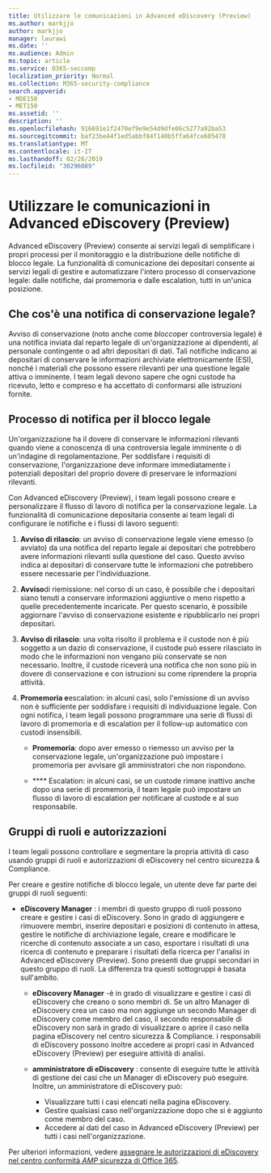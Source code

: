 ```yaml
---
title: Utilizzare le comunicazioni in Advanced eDiscovery (Preview)
ms.author: markjjo
author: markjjo
manager: laurawi
ms.date: ''
ms.audience: Admin
ms.topic: article
ms.service: O365-seccomp
localization_priority: Normal
ms.collection: M365-security-compliance
search.appverid:
- MOE150
- MET150
ms.assetid: ''
description: ''
ms.openlocfilehash: 916691e1f2470ef9e9e54d9dfe06c5277a92ba53
ms.sourcegitcommit: baf23be44f1ed5abbf84f140b5ffa64fce605478
ms.translationtype: MT
ms.contentlocale: it-IT
ms.lasthandoff: 02/26/2019
ms.locfileid: "30296089"
---
```

# <a name="work-with-communications-in-advanced-ediscovery-preview"></a>Utilizzare le comunicazioni in Advanced eDiscovery (Preview)

Advanced eDiscovery (Preview) consente ai servizi legali di semplificare i propri processi per il monitoraggio e la distribuzione delle notifiche di blocco legale. La funzionalità di comunicazione dei depositari consente ai servizi legali di gestire e automatizzare l'intero processo di conservazione legale: dalle notifiche, dai promemoria e dalle escalation, tutti in un'unica posizione.

## <a name="what-is-a-legal-hold-notification"></a>Che cos'è una notifica di conservazione legale?

Avviso di conservazione (noto anche come *blocco*per controversia legale) è una notifica inviata dal reparto legale di un'organizzazione ai dipendenti, al personale contingente o ad altri depositari di dati. Tali notifiche indicano ai depositari di conservare le informazioni archiviate elettronicamente (ESI), nonché i materiali che possono essere rilevanti per una questione legale attiva o imminente. I team legali devono sapere che ogni custode ha ricevuto, letto e compreso e ha accettato di conformarsi alle istruzioni fornite.

## <a name="the-legal-hold-notification-process"></a>Processo di notifica per il blocco legale

Un'organizzazione ha il dovere di conservare le informazioni rilevanti quando viene a conoscenza di una controversia legale imminente o di un'indagine di regolamentazione. Per soddisfare i requisiti di conservazione, l'organizzazione deve informare immediatamente i potenziali depositari del proprio dovere di preservare le informazioni rilevanti. 

Con Advanced eDiscovery (Preview), i team legali possono creare e personalizzare il flusso di lavoro di notifica per la conservazione legale. La funzionalità di comunicazione depositaria consente ai team legali di configurare le notifiche e i flussi di lavoro seguenti:

1. **Avviso di rilascio**: un avviso di conservazione legale viene emesso (o avviato) da una notifica del reparto legale ai depositari che potrebbero avere informazioni rilevanti sulla questione del caso. Questo avviso indica ai depositari di conservare tutte le informazioni che potrebbero essere necessarie per l'individuazione. 
   
2.  **Avviso**di riemissione: nel corso di un caso, è possibile che i depositari siano tenuti a conservare informazioni aggiuntive o meno rispetto a quelle precedentemente incaricate. Per questo scenario, è possibile aggiornare l'avviso di conservazione esistente e ripubblicarlo nei propri depositari.

3.  **Avviso di rilascio**: una volta risolto il problema e il custode non è più soggetto a un dazio di conservazione, il custode può essere rilasciato in modo che le informazioni non vengano più conservate se non necessario. Inoltre, il custode riceverà una notifica che non sono più in dovere di conservazione e con istruzioni su come riprendere la propria attività.

4. **Promemoria e**escalation: in alcuni casi, solo l'emissione di un avviso non è sufficiente per soddisfare i requisiti di individuazione legale. Con ogni notifica, i team legali possono programmare una serie di flussi di lavoro di promemoria e di escalation per il follow-up automatico con custodi insensibili.

    - **Promemoria**: dopo aver emesso o riemesso un avviso per la conservazione legale, un'organizzazione può impostare i promemoria per avvisare gli amministratori che non rispondono. 

    - **** Escalation: in alcuni casi, se un custode rimane inattivo anche dopo una serie di promemoria, il team legale può impostare un flusso di lavoro di escalation per notificare al custode e al suo responsabile.

## <a name="role-groups-and-permissions"></a>Gruppi di ruoli e autorizzazioni 

I team legali possono controllare e segmentare la propria attività di caso usando gruppi di ruoli e autorizzazioni di eDiscovery nel centro sicurezza & Compliance. 

Per creare e gestire notifiche di blocco legale, un utente deve far parte dei gruppi di ruoli seguenti:

- **eDiscovery Manager** : i membri di questo gruppo di ruoli possono creare e gestire i casi di eDiscovery. Sono in grado di aggiungere e rimuovere membri, inserire depositari e posizioni di contenuto in attesa, gestire le notifiche di archiviazione legale, creare e modificare le ricerche di contenuto associate a un caso, esportare i risultati di una ricerca di contenuto e preparare i risultati della ricerca per l'analisi in Advanced eDiscovery (Preview). Sono presenti due gruppi secondari in questo gruppo di ruoli. La differenza tra questi sottogruppi è basata sull'ambito.

  - **eDiscovery Manager** -è in grado di visualizzare e gestire i casi di eDiscovery che creano o sono membri di. Se un altro Manager di eDiscovery crea un caso ma non aggiunge un secondo Manager di eDiscovery come membro del caso, il secondo responsabile di eDiscovery non sarà in grado di visualizzare o aprire il caso nella pagina eDiscovery nel centro sicurezza & Compliance. i responsabili di eDiscovery possono inoltre accedere ai propri casi in Advanced eDiscovery (Preview) per eseguire attività di analisi.

  - **amministratore di eDiscovery** : consente di eseguire tutte le attività di gestione dei casi che un Manager di eDiscovery può eseguire. Inoltre, un amministratore di eDiscovery può:
    
    - Visualizzare tutti i casi elencati nella pagina eDiscovery.
    - Gestire qualsiasi caso nell'organizzazione dopo che si è aggiunto come membro del caso.
    - Accedere ai dati del caso in Advanced eDiscovery (Preview) per tutti i casi nell'organizzazione.

Per ulteriori informazioni, vedere [assegnare le autorizzazioni di eDiscovery nel centro conformità _AMP_ sicurezza di Office 365](../assign-ediscovery-permissions.md).